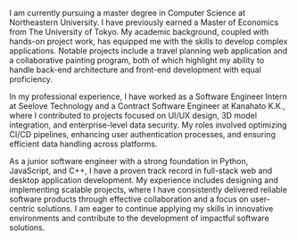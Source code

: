 I am currently pursuing a master degree in Computer Science at Northeastern University. I have previously earned a Master of Economics from The University of Tokyo. My academic background, coupled with hands-on project work, has equipped me with the skills to develop complex applications. Notable projects include a travel planning web application and a collaborative painting program, both of which highlight my ability to handle back-end architecture and front-end development with equal proficiency.

In my professional experience, I have worked as a Software Engineer Intern at Seelove Technology and a Contract Software Engineer at Kanahato K.K., where I contributed to projects focused on UI/UX design, 3D model integration, and enterprise-level data security. My roles involved optimizing CI/CD pipelines, enhancing user authentication processes, and ensuring efficient data handling across platforms.

As a junior software engineer with a strong foundation in Python, JavaScript, and C++, I have a proven track record in full-stack web and desktop application development. My experience includes designing and implementing scalable projects, where I have consistently delivered reliable software products through effective collaboration and a focus on user-centric solutions. I am eager to continue applying my skills in innovative environments and contribute to the development of impactful software solutions.
